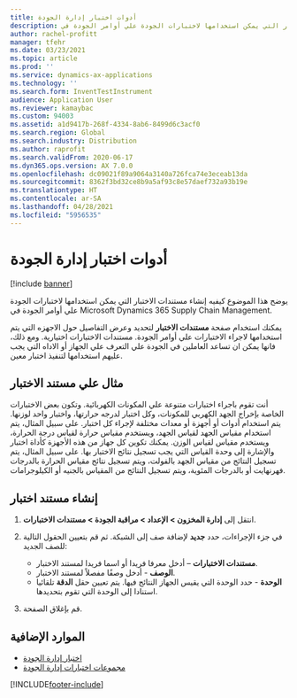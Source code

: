 ```yaml
---
title: أدوات اختبار إدارة الجودة
description: يوضح هذا الموضوع كيفيه إنشاء مستندات الاختبار التي يمكن استخدامها لاختبارات الجودة علي أوامر الجودة في Microsoft Dynamics 365 Supply Chain Management.
author: rachel-profitt
manager: tfehr
ms.date: 03/23/2021
ms.topic: article
ms.prod: ''
ms.service: dynamics-ax-applications
ms.technology: ''
ms.search.form: InventTestInstrument
audience: Application User
ms.reviewer: kamaybac
ms.custom: 94003
ms.assetid: a1d9417b-268f-4334-8ab6-8499d6c3acf0
ms.search.region: Global
ms.search.industry: Distribution
ms.author: raprofit
ms.search.validFrom: 2020-06-17
ms.dyn365.ops.version: AX 7.0.0
ms.openlocfilehash: dc09021f89a9064a3140a726fca74e3eceab13da
ms.sourcegitcommit: 8362f3bd32ce8b9a5af93c8e57daef732a93b19e
ms.translationtype: HT
ms.contentlocale: ar-SA
ms.lasthandoff: 04/28/2021
ms.locfileid: "5956535"
---
```

# <a name="quality-management-test-instruments"></a>أدوات اختبار إدارة الجودة

[!include [banner](../includes/banner.md)]

يوضح هذا الموضوع كيفيه إنشاء مستندات الاختبار التي يمكن استخدامها لاختبارات الجودة علي أوامر الجودة في Microsoft Dynamics 365 Supply Chain Management.

يمكنك استخدام صفحة **مستندات الاختبار** لتحديد وعرض التفاصيل حول الاجهزه التي يتم استخدامها لاجراء الاختبارات علي أوامر الجودة. مستندات الاختبارات اختيارية. ومع ذلك، فانها يمكن ان تساعد العاملين في الجودة علي التعرف علي الجهاز أو الاداه التي يجب عليهم استخدامها لتنفيذ اختبار معين.

## <a name="test-instrument-example"></a>مثال علي مستند الاختبار

أنت تقوم باجراء اختبارات متنوعة علي المكونات الكهربائية. وتكون بعض الاختبارات الخاصة بإخراج الجهد الكهربي للمكونات، وكل اختبار لدرجه حرارتها، واختبار واحد لوزنها. يتم استخدام أدوات أو أجهزة أو معدات مختلفة لإجراء كل اختبار. على سبيل المثال، يتم استخدام مقياس الجهد لقياس الجهد، ويستخدم مقياس حرارة لقياس درجة الحرارة، ويستخدم مقياس لقياس الوزن. يمكنك تكوين كل جهاز من هذه الأجهزة كأداة اختبار والإشارة إلى وحدة القياس التي يجب تسجيل نتائج الاختبار بها. على سبيل المثال، يتم تسجيل النتائج من مقياس الجهد بالفولت، ويتم تسجيل نتائج مقياس الحرارة بالدرجات فهرنهايت أو بالدرجات المئوية، ويتم تسجيل النتائج من المقياس بالجنيه أو الكيلوجرامات.

## <a name="create-a-test-instrument"></a>إنشاء مستند اختبار

1. انتقل إلى **إدارة المخزون \> الإعداد \> مراقبة الجودة \> مستندات الاختبارات**.
1. في جزء الإجراءات، حدد **جديد** لإضافة صف إلى الشبكة. ثم قم بتعيين الحقول التالية للصف الجديد:

    - **مستندات الاختبارات** – أدخل معرفا فريدا أو اسما فريدا لمستند الاختبار.
    - **الوصف** - أدخل وصفًا مفصلاً لمستند الاختبار.
    - **الوحدة** - حدد الوحدة التي يقيس الجهاز النتائج فيها. يتم تعيين حقل **الدقة** تلقائيا استنادا إلى الوحدة التي تقوم بتحديدها.

1. قم بإغلاق الصفحة.

## <a name="additional-resources"></a>الموارد الإضافية

- [اختبار إدارة الجودة](quality-tests.md)
- [مجموعات اختبارات إدارة الجودة](quality-test-groups.md)

[!INCLUDE[footer-include](../../includes/footer-banner.md)]
